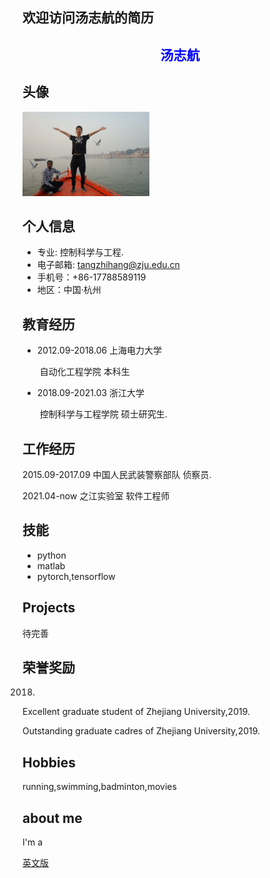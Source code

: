 ## 欢迎访问汤志航的简历

## <center style='color:blue;'>  汤志航</center>

## 头像
  <img src="./imgs/img1.jpg" width=203 height=135/>  

## 个人信息

* 专业: 控制科学与工程.
* 电子邮箱: tangzhihang@zju.edu.cn 
* 手机号：+86-17788589119
* 地区：中国·杭州

## 教育经历
+ 2012.09-2018.06  上海电力大学     

  ​	自动化工程学院			本科生

  

+ 2018.09-2021.03      浙江大学         

  ​	控制科学与工程学院 硕士研究生.<br/>

## 工作经历

2015.09-2017.09 中国人民武装警察部队 侦察员.<br/>

2021.04-now  之江实验室   软件工程师 <br/>

## 技能
+ python
+ matlab
+ pytorch,tensorflow
## Projects

待完善

## 荣誉奖励
2018.

Excellent graduate student of Zhejiang University,2019.

Outstanding graduate cadres of Zhejiang University,2019.

## Hobbies
running,swimming,badminton,movies

## about me

I'm a 

[英文版](./index)